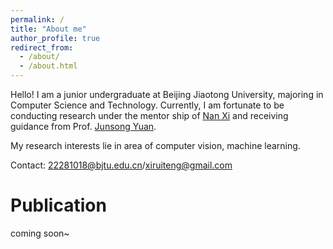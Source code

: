```yaml
---
permalink: /
title: "About me"
author_profile: true
redirect_from: 
  - /about/
  - /about.html
---
```


Hello! I am a junior undergraduate at Beijing Jiaotong University, majoring in Computer Science and Technology. 
Currently, I am fortunate to be conducting research under the mentor ship of [Nan Xi](https://southnx.github.io/) and receiving guidance from Prof. [Junsong Yuan](https://cse.buffalo.edu/~jsyuan/index.html).

My research interests lie in area of computer vision, machine learning. 

Contact: 22281018@bjtu.edu.cn/xiruiteng@gmail.com

Publication
======
coming soon~

